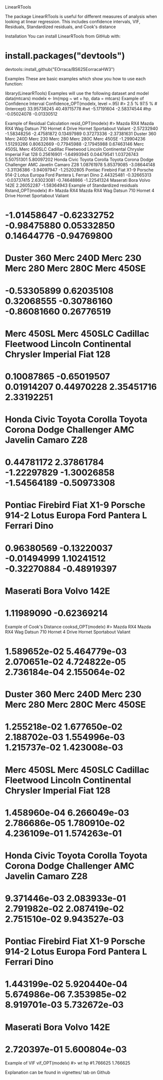 LinearRTools

The package LinearRTools is  useful for different measures of analysis when looking at linear regression. This includes confidence intervals, VIF, Residuals, Standardized residuals, and Cook's distance 

Installation
You can install LinearRTools from GitHub with:

# install.packages("devtools")
devtools::install_github("EOrraca/BS625EorracaHW3")

Examples
These are basic examples which show you how to use each function:

library(LinearRTools)
Examples will use the following dataset and model
data(mtcars)
modelx <- lm(mpg ~ wt + hp, data = mtcars)
Example of Confidence Interval
Confidence_OPT(modelx, level =.95)
#>                2.5 %      97.5 %
#(Intercept) 33.95738245 40.49715778
#wt          -5.17191604 -2.58374544
#hp          -0.05024078 -0.01330512

Example of Residual Calculation
resid_OPT(modelx)
#>      Mazda RX4       Mazda RX4 Wag          Datsun 710      Hornet 4 Drive   Hornet Sportabout             Valiant 
      -2.57232940         -1.58348256         -2.47581872          0.13497989          0.37273336         -2.37381631 
         Duster 360           Merc 240D            Merc 230            Merc 280           Merc 280C          Merc 450SE 
        -1.29904236          1.51293266          0.80632669         -0.77945988         -2.17945988          0.67463146 
         Merc 450SL         Merc 450SLC  Cadillac Fleetwood Lincoln Continental   Chrysler Imperial            Fiat 128 
         0.25616901         -1.64993945          0.04479541          1.03726743          5.50751301          5.80097202 
        Honda Civic      Toyota Corolla       Toyota Corona    Dodge Challenger         AMC Javelin          Camaro Z28 
         1.08761978          5.85379085         -3.08644148         -3.31136386         -3.94097947         -1.25202805 
   Pontiac Firebird           Fiat X1-9       Porsche 914-2        Lotus Europa      Ford Pantera L        Ferrari Dino 
         2.44325481         -0.32665313         -0.03737415          2.63023081         -0.74648866         -1.22541324 
      Maserati Bora          Volvo 142E 
         2.26052287         -1.58364943
Example of Standardized residuals
Rstand_OPT(modelx)
#>          Mazda RX4       Mazda RX4 Wag          Datsun 710      Hornet 4 Drive   Hornet Sportabout             Valiant 
#        -1.01458647         -0.62332752         -0.98475880          0.05332850          0.14644776         -0.94769800 
#         Duster 360           Merc 240D            Merc 230            Merc 280           Merc 280C          Merc 450SE 
#        -0.53305899          0.62035108          0.32068555         -0.30786160         -0.86081660          0.26776519 
#         Merc 450SL         Merc 450SLC  Cadillac Fleetwood Lincoln Continental   Chrysler Imperial            Fiat 128 
#         0.10087865         -0.65019507          0.01914207          0.44970228          2.35451716          2.33192251 
#        Honda Civic      Toyota Corolla       Toyota Corona    Dodge Challenger         AMC Javelin          Camaro Z28 
#         0.44781172          2.37861784         -1.22297829         -1.30026858         -1.54564189         -0.50973308 
#   Pontiac Firebird           Fiat X1-9       Porsche 914-2        Lotus Europa      Ford Pantera L        Ferrari Dino 
#         0.96380569         -0.13220037         -0.01494999          1.10241512         -0.32270884         -0.48919397 
#      Maserati Bora          Volvo 142E 
#         1.11989090         -0.62369214 

Example of Cook's Distance
cooksd_OPT(modelx)
#>          Mazda RX4       Mazda RX4 Wag          Datsun 710      Hornet 4 Drive   Hornet Sportabout             Valiant 
#       1.589652e-02        5.464779e-03        2.070651e-02        4.724822e-05        2.736184e-04        2.155064e-02 
#         Duster 360           Merc 240D            Merc 230            Merc 280           Merc 280C          Merc 450SE 
#       1.255218e-02        1.677650e-02        2.188702e-03        1.554996e-03        1.215737e-02        1.423008e-03 
#         Merc 450SL         Merc 450SLC  Cadillac Fleetwood Lincoln Continental   Chrysler Imperial            Fiat 128 
#       1.458960e-04        6.266049e-03        2.786686e-05        1.780910e-02        4.236109e-01        1.574263e-01 
#        Honda Civic      Toyota Corolla       Toyota Corona    Dodge Challenger         AMC Javelin          Camaro Z28 
#       9.371446e-03        2.083933e-01        2.791982e-02        2.087419e-02        2.751510e-02        9.943527e-03 
#   Pontiac Firebird           Fiat X1-9       Porsche 914-2        Lotus Europa      Ford Pantera L        Ferrari Dino 
#       1.443199e-02        5.920440e-04        5.674986e-06        7.353985e-02        8.919701e-03        5.732672e-03 
#      Maserati Bora          Volvo 142E 
#       2.720397e-01        5.600804e-03

Example of VIF
vif_OPT(modelx)
#>      wt       hp 
#1.766625 1.766625 

Explanation can be found in vignettes/ tab on Github
